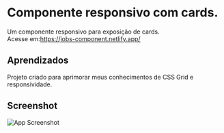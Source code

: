 # Componente responsivo com cards.

Um componente responsivo para exposição de cards.  
Acesse em:https://jobs-component.netlify.app/

## Aprendizados

Projeto criado para aprimorar meus conhecimentos de CSS Grid e responsividade.


## Screenshot

![App Screenshot](https://i.imgur.com/lfE0utf.png)


